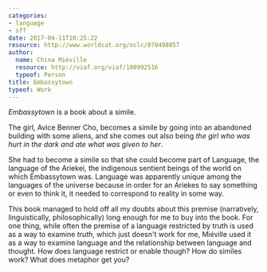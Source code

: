 ```yaml
---
categories:
- language
- sff
date: 2017-04-11T10:25:22
resource: http://www.worldcat.org/oclc/870498057
author:
  name: China Miéville
  resource: http://viaf.org/viaf/100992516
  typeof: Person
title: Embassytown
typeof: Work
---
```


*Embassytown* is a book about a simile.

The girl, Avice Benner Cho, becomes a simile by going into an
abandoned building with some aliens, and she comes out also being *the
girl who was hurt in the dark and ate what was given to her*.

She had to become a simile so that she could become part of Language,
the language of the Ariekei, the indigenous sentient beings of the
world on which Embassytown was. Language was apparently unique among
the languages of the universe because in order for an Ariekes to say
something or even to think it, it needed to correspond to reality in
some way.

This book managed to hold off all my doubts about this premise
(narratively, linguistically, philosophically) long enough for me to
buy into the book. For one thing, while often the premise of a
language restricted by truth is used as a way to examine *truth*,
which just doesn't work for me, Miéville used it as a way to examine
language and the relationship between language and thought. How does
language restrict or enable though? How do similes work? What does
metaphor get you?
